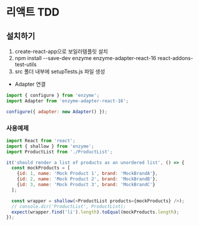# 리액트 TDD

## 설치하기
1. create-react-app으로 보일러템플릿 설치
2. npm install --save-dev enzyme enzyme-adapter-react-16 react-addons-test-utils
3. src 폴더 내부에 setupTests.js 파일 생성
  - Adapter 연결
```javascript
import { configure } from 'enzyme';
import Adapter from 'enzyme-adapter-react-16';

configure({ adapter: new Adapter() }); 
```

### 사용예제 
```javascript
import React from 'react';
import { shallow } from 'enzyme';
import ProductList from './ProductList';

it('should render a list of products as an unordered list', () => {
  const mockProducts = [
    {id: 1, name: 'Mock Product 1', brand: 'MockBrandA'},
    {id: 2, name: 'Mock Product 2', brand: 'MockBrandB'},
    {id: 3, name: 'Mock Product 3', brand: 'MockBrandC'}
  ];

  const wrapper = shallow(<ProductList products={mockProducts} />);
  // console.dir('ProductList', ProductList);
  expect(wrapper.find('li').length).toEqual(mockProducts.length);
});
```